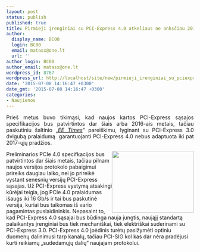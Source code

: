 ```yaml
---
layout: post
status: publish
published: true
title: Pirmieji įrenginiai su PCI-Express 4.0 atkeliaus ne anksčiau 2017-ųjų pradžios
author:
  display_name: BC00
  login: BC00
  email: matasx@one.lt
  url: ''
author_login: BC00
author_email: matasx@one.lt
wordpress_id: 8767
wordpress_url: http://localhost/site/new/pirmieji_irenginiai_su_pciexpress_40_atkeliaus_ne_anksciau_2017uju_pradzios/
date: '2015-07-08 14:16:47 +0300'
date_gmt: '2015-07-08 14:16:47 +0300'
categories:
- Naujienos
---
```

<p style="text-align: justify;">
	Prie&scaron; metus buvo tikimąsi, kad naujos kartos PCI-Express sąsajos specifikacijos bus patvirtintos dar &scaron;iais arba 2016-ais metais, tačiau paskutiniu &scaron;altinio &bdquo;<a href="http://www.eetimes.com/document.asp?doc_id=1326922&amp;print=yes"><em>EE Times</em></a>&ldquo; parei&scaron;kimu, lyginant su PCI-Express 3.0 dvigubą pralaidumą&nbsp; garantuojanti PCI-Express 4.0 nebus adaptuota iki pat 2017-ųjų pradžios.</p>
<p style="text-align: justify;">
	<img alt="" src="http://technews.lt/userfiles/PCIeonradeon.jpg" style="width: 220px; height: 165px; float: right;" /></p>
<p>
	Preliminarios PCIe 4.0 specifkacijos bus patvirtintos dar &scaron;iais metais, tačiau pilnam naujos versijos protokolo pabaigimui prireiks daugiau laiko, nei jo prireikė vystant senesnių versijų PCI-Express sąsajas. Už PCI-Express vystymą atsakingi kūrėjai teigia, jog PCIe 4.0 pralaidumas i&scaron;augs iki 16 Gb/s ir tai bus paskutinė versija, kuriai bus taikomas i&scaron; vario pagamintas puslaidininkis. Nepasaint to, kad PCI-Express 4.0 sąsajai bus būdinga nauja jungtis, naująjį standartą palaikantys įrenginiai bus tiek mechani&scaron;kai, tiek elektri&scaron;kai suderinami su PCI-Express 3.0. PCI-Express 4.0 įpėdinis turėtų pasižymėti optiniu duomenų dalinimusi tarp kanalų, tačiau PCI-SIG kol kas dar nėra pradėjusi kurti reikiamų &bdquo;sudedamųjų dalių&ldquo; naujajam protokolui.</p>
